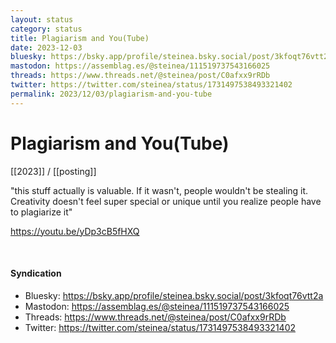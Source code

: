 ```yaml
---
layout: status
category: status
title: Plagiarism and You(Tube)
date: 2023-12-03
bluesky: https://bsky.app/profile/steinea.bsky.social/post/3kfoqt76vtt2a
mastodon: https://assemblag.es/@steinea/111519737543166025
threads: https://www.threads.net/@steinea/post/C0afxx9rRDb
twitter: https://twitter.com/steinea/status/1731497538493321402
permalink: 2023/12/03/plagiarism-and-you-tube
---
```


# Plagiarism and You(Tube)

[[2023]] / [[posting]]

"this stuff actually is valuable. If it wasn't, people wouldn't be stealing it. Creativity doesn't feel super special or unique until you realize people have to plagiarize it"

<https://youtu.be/yDp3cB5fHXQ>

<br>

#### Syndication

* Bluesky: <https://bsky.app/profile/steinea.bsky.social/post/3kfoqt76vtt2a>
* Mastodon: <https://assemblag.es/@steinea/111519737543166025>
* Threads: <https://www.threads.net/@steinea/post/C0afxx9rRDb>
* Twitter: <https://twitter.com/steinea/status/1731497538493321402>